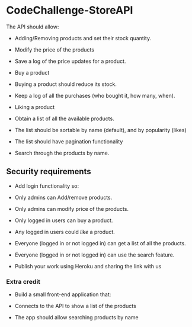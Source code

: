 # CodeChallenge-StoreAPI

The API should allow:

 * Adding/Removing products and set their stock quantity.

 * Modify the price of the products

 * Save a log of the price updates for a product.

 * Buy a product

 * Buying a product should reduce its stock.

 * Keep a log of all the purchases (who bought it, how many, when).

 * Liking a product

 * Obtain a list of all the available products.

 * The list should be sortable by name (default), and by popularity (likes) 

 * The list should have pagination functionality

 * Search through the products by name.

## Security requirements

 * Add login functionality so: 

 * Only admins can Add/remove products.

 * Only admins can modify price of the products.

 * Only logged in users can buy a product.

 * Any logged in users could *like* a product.

 * Everyone (logged in or not logged in) can get a list of all the products.

 * Everyone (logged in or not logged in) can use the search feature.

 * Publish your work using Heroku and sharing the link with us

### Extra credit

 * Build a small front-end application that:

 * Connects to the API to show a list of the products

 * The app should allow searching products by name 
